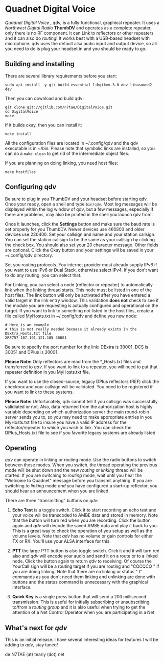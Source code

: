 # Quadnet Digital Voice
*Quadnet Digital Voice* , qdv, is a fully functional, graphical repeater. It uses a *Northwest Digital Radio* **ThumbDV** and operates as a complete repeater, only there is no RF component. It can Link to reflectors or other repeaters and it can also do *routing*! It works best with a USB-based headset with microphone. qdv uses the default alsa audio input and output device, so all you need to do is plug your headset in and you should be ready to go.

## Building and installing
There are several library requirements before you start:
```
sudo apt install -y git build-essential libgtkmm-3.0-dev libasound2-dev
```

Then you can download and build qdv:
```
git clone git://gitlib.com/n7tae/DigitalVoice.git
cd DigitalVoice
make
```
If it builds okay, then you can install it:
```
make install
```
All the configuration files are located in ~/.config/qdv and the qdv executable is in ~/bin. Please note that symbolic links are installed, so you can do a `make clean` to get rid of the intermediate object files.

If you are planning on doing linking, you need host files:
```
make hostfiles
```
## Configuring qdv
Be sure to plug in you ThumbDV and your headset before starting qdv. Once your ready, open a shell and type `bin/qdv`. Most log messages will be displayed within the log window of qdv, but a few messages, especially if there are problems, may also be printed in the shell you launch qdv from.

Once it launches, click the **Settings** button and make sure the baud rate is set properly for you ThumbDV. Newer devices use 460800 and older devices use 230400. Set your callsign and name and your station callsign. You can set the station callsign to be the same as your callsign by clicking the check box. You should also set your 20 character message. Other fields are optional. Click the Okay button and your settings will be saved in your ~/.config/qdv directory.

Set you routing protocols. You internet provider must already supply IPv6 if you want to use IPv6 or Dual Stack, otherwise select IPv4. If you don't want to do any routing, you can select that.

For Linking, you can select a node (reflector or repeater) to automatically link when the linking thread starts. This node must be listed in one of the host files. The link button will only be activated after you have entered a valid target in the link entry window. This validation **does not** check to see if the module you are requesting is actually configured and operational on the target. If you want to link to something not listed in the host files, create a file called MyHosts.txt in ~/.config/qdv and define you new node:
```
# Here is an example
# this is not really needed becuase it already exists in the DExtra_Hosts.txt file
XRF757 107.191.121.105 30001
```
Be sure to specify the port number for the link: DExtra is 30001, DCS is 30051 and DPlus is 20001.

**Please Note:** Only reflectors are read from the *_Hosts.txt files and transferred to *qdv*. If you want to link to a repeater, you will need to put that repeater definition in you MyHosts.txt file.

If you want to use the closed-source, legacy DPlus reflectors (REF) click the checkbox and your callsign will be validated. You need to be registered if you want to link to these systems.

**Please Note:** Unfortunately, qdv cannot tell if you callsign was successfully validiated or not. Also, data returned from the authorization host is highly variable depending on which authorization server the main round-robin server sends you to, so you may need to make appropriate entries in you MyHosts.txt file to insure you have a valid IP address for the reflector/repeater to which you wish to link. You can check the DPlus_Hosts.txt file to see if you favorite legacy systems are already listed.

## Operating
*qdv* can operate in linking or routing mode. Use the radio buttons to switch between these modes. When you switch, the thread operating the previous mode will be shut down and the new *routing* or *linking* thread will be started. If you are switching to *routing* mode, wait until you hear the "Welcome to Quadnet" message before you transmit anything. If you are switching to *linking* mode *and* you have configured a start-up reflector, you should hear an announcement when you are linked.

There are three "transmitting" buttons on *qdv*:

1) **Echo Test** is a toggle switch. Click it to start recording an echo test and your voice will be transcoded to AMBE data and stored in memory. Note that the button will turn red when you are recording. Click the button again and *qdv* will decode the saved AMBE data and play it back to you. This is a great way to check the operation of you setup as well as the volume levels. Note that *qdv* has no volume or gain controls for either TX or RX. You'll use your ALSA interface for this.

2) **PTT** the large PTT button is also toggle switch. Click it and it will turn red also and *qdv* will encode your audio and send it on a route or to a linked node. Click the button again to return *qdv* to receiving. Of course the YourCall sign will be a routing target if you are routing and "CQCQCQ  " if you are doing linking. Note that there are no linking or status "       I" commands as you don't need them linking and unlinking are done with buttons and the status command is unnecessary with the graphical interface.

3) **Quick Key** is a single press button that will send a 200 millisecond transmission. This is useful for initially subscribing or unsubscribing to/from a *routing group* and it is also useful when trying to get the attention of a Net Control Operator when you are participating in a Net.

## What's next for *qdv*
This is an initial release. I have several interesting ideas for features I will be adding to *qdv*, stay tuned!

de N7TAE (at) tearly (dot) net
